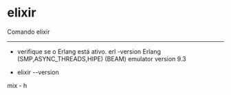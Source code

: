 # elixir
Comando elixir
<hr>

* verifique se o Erlang está ativo.
erl -version
Erlang (SMP,ASYNC_THREADS,HIPE) (BEAM) emulator version 9.3

* elixir --version

mix - h
